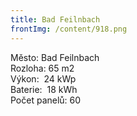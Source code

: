 ```yaml
---
title: Bad Feilnbach
frontImg: /content/918.png
---
```

<!--StartFragment-->

Město: Bad Feilnbach\
Rozloha: 65 m2\
Výkon:  24 kWp\
Baterie:  18 kWh\
Počet panelů: 60

<!--EndFragment-->